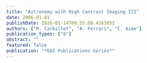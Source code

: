 ```yaml
---
title: "Astronomy with High Contrast Imaging III"
date: 2006-01-01
publishDate: 2020-01-14T09:55:08.426305Z
authors: ["M. Carbillet", "A. Ferrari", "C. Aime"]
publication_types: ["6"]
abstract: ""
featured: false
publication: "*EAS Publications Series*"
---
```


